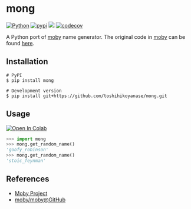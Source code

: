 # mong

[![Python](https://img.shields.io/badge/python-3.6%20%7C%203.7%20%7C%203.8%20%7C%203.9-blue)](https://www.python.org)
[![pypi](https://img.shields.io/pypi/v/mong.svg)](https://pypi.python.org/pypi/mong)
![](https://github.com/toshihikoyanase/mong/workflows/test/badge.svg)
[![codecov](https://codecov.io/gh/toshihikoyanase/mong/branch/master/graph/badge.svg)](https://codecov.io/gh/toshihikoyanase/mong)

A Python port of [moby](https://github.com/moby/moby) name generator.
The original code in [moby](https://github.com/moby/moby) can be found [here](https://github.com/moby/moby/blob/master/pkg/namesgenerator/names-generator.go).

## Installation

```
# PyPI
$ pip install mong

# Development version
$ pip install git+https://github.com/toshihikoyanase/mong.git
```

## Usage

[![Open In Colab](https://colab.research.google.com/assets/colab-badge.svg)](https://colab.research.google.com/drive/16iw3njq06R32-0dHiRn2efUvvZmYHeRL)

```python
>>> import mong
>>> mong.get_random_name()
'goofy_robinson'
>>> mong.get_random_name()
'stoic_feynman'
```

## References

- [Moby Project](https://mobyproject.org/)
- [moby/moby@GitHub](https://github.com/moby/moby)
